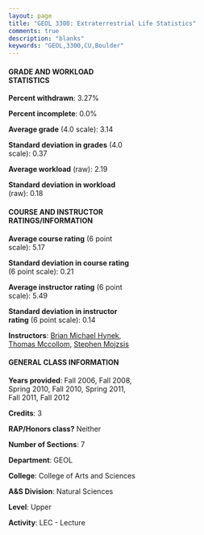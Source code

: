 ```yaml
---
layout: page
title: "GEOL 3300: Extraterrestrial Life Statistics"
comments: true
description: "blanks"
keywords: "GEOL,3300,CU,Boulder"
---
```

<head>
<script src="https://ajax.googleapis.com/ajax/libs/jquery/2.1.3/jquery.min.js"></script>
<script src="https://dl.dropboxusercontent.com/s/pc42nxpaw1ea4o9/highcharts.js?dl=0"></script>
<!-- <script src="../assets/js/highcharts.js"></script> -->
<style type="text/css">@font-face {
	font-family: "Bebas Neue";
	src: url(https://www.filehosting.org/file/details/544349/BebasNeue Regular.otf) format("opentype");
	}
	h1.Bebas { 
		font-family: "Bebas Neue", Verdana, Tahoma;
	}
</style>
</head>
<body>
	<div id="container" style="float: right; width: 45%; height: 88%; margin-left: 2.5%; margin-right: 2.5%;"></div>
	<script language="JavaScript">
		$(document).ready(function() {
		var chart = {type: 'column'};
		var title = {text: 'Grade Distribution'};
		var xAxis = {categories: ['A','B','C','D','F'],crosshair: true};
		var yAxis = {min: 0,title: {text: 'Percentage'}};
		var tooltip = {headerFormat: '<center><b><span style="font-size:20px">{point.key}</span></b></center>',
		               pointFormat: '<td style="padding:0"><b>{point.y:.1f}%</b></td>',
		               footerFormat: '</table>',shared: true,useHTML: true};
		var plotOptions = {column: {pointPadding: 0.0,borderWidth: 0}};  
		var credits = {enabled: false};var series= [{name: 'Percent',data: [44.99,34.07,16.55,2.43,1.96,]}];
		var json = {};
		json.chart = chart;
		json.title = title;
		json.tooltip = tooltip;
		json.xAxis = xAxis;
		json.yAxis = yAxis;  
		json.series = series;
		json.plotOptions = plotOptions;  
		json.credits = credits;
		$('#container').highcharts(json);
	});
	</script>
</body>
			   
#### GRADE AND WORKLOAD STATISTICS

**Percent withdrawn**: 3.27%

**Percent incomplete**: 0.0%

**Average grade** (4.0 scale): 3.14

**Standard deviation in grades** (4.0 scale): 0.37

**Average workload** (raw): 2.19

**Standard deviation in workload** (raw): 0.18

#### COURSE AND INSTRUCTOR RATINGS/INFORMATION

**Average course rating** (6 point scale): 5.17

**Standard deviation in course rating** (6 point scale): 0.21

**Average instructor rating** (6 point scale): 5.49

**Standard deviation in instructor rating** (6 point scale): 0.14

**Instructors**: <a href='../../instructors/Brian_Michael_Hynek'>Brian Michael Hynek</a>, <a href='../../instructors/Thomas_Mccollom'>Thomas Mccollom</a>, <a href='../../instructors/Stephen_Mojzsis'>Stephen Mojzsis</a>

#### GENERAL CLASS INFORMATION

**Years provided**: Fall 2006, Fall 2008, Spring 2010, Fall 2010, Spring 2011, Fall 2011, Fall 2012

**Credits**: 3

**RAP/Honors class?** Neither

**Number of Sections**: 7

**Department**: GEOL

**College**: College of Arts and Sciences

**A&S Division**: Natural Sciences

**Level**: Upper

**Activity**: LEC - Lecture
